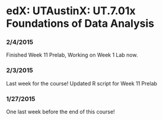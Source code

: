 # edX: UTAustinX: UT.7.01x Foundations of Data Analysis

### 2/4/2015 
Finished Week 11 Prelab, Working on Week 1 Lab now. 

### 2/3/2015
Last week for the course!
Updated R script for Week 11 Prelab 

### 1/27/2015 
One last week before the end of this course!